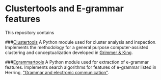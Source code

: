 # Clustertools and E-grammar features

This repository contains 

###[Clustertools](https://github.com/patrickschu/chapter2/blob/master/current/clustertools.py)
A Python module used for cluster analysis and inspection. Implements the methodology for a general purpose computer-assisted clustering and conceptualization developed in [Grimmer & King](http://www.pnas.org/content/108/7/2643.short). 

###[Egrammartools](https://github.com/patrickschu/chapter2/blob/master/current/egrammartools.py)
A Python module used for extraction of e-grammar features. Implements search algorithms for features of e-grammar listed in Herring, ["Grammar and electronic communication"](http://info.ils.indiana.edu/~herring/e-grammar.pdf).




